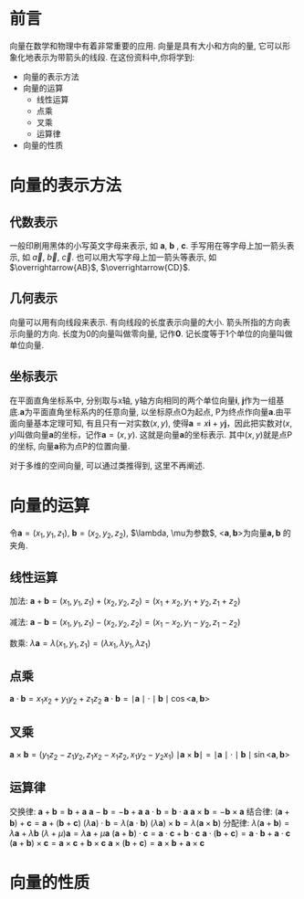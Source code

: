 # 前言

向量在数学和物理中有着非常重要的应用.
向量是具有大小和方向的量, 它可以形象化地表示为带箭头的线段.
在这份资料中,你将学到:

+ 向量的表示方法
+ 向量的运算
  + 线性运算
  + 点乘
  + 叉乘
  + 运算律
+ 向量的性质

# 向量的表示方法

## 代数表示

一般印刷用黑体的小写英文字母来表示, 如 $\mathbf{a}$, $\mathbf{b}$ , $\mathbf{c}$.
手写用在等字母上加一箭头表示, 如 $\vec{a}$, $\vec{b}$, $\vec{c}$.
也可以用大写字母上加一箭头等表示, 如 $\overrightarrow{AB}$, $\overrightarrow{CD}$.

## 几何表示

向量可以用有向线段来表示. 有向线段的长度表示向量的大小. 箭头所指的方向表示向量的方向.
长度为0的向量叫做零向量, 记作$\mathbf{0}$. 记长度等于1个单位的向量叫做单位向量.

## 坐标表示

在平面直角坐标系中, 分别取与x轴, y轴方向相同的两个单位向量$\mathbf{i}$, $\mathbf{j}$作为一组基底.$\mathbf{a}$为平面直角坐标系内的任意向量, 以坐标原点O为起点, P为终点作向量$\mathbf{a}$.由平面向量基本定理可知, 有且只有一对实数$(x, y)$, 使得$\mathbf{a} = x\mathbf{i} + y\mathbf{j}$，因此把实数对$(x, y)$叫做向量$\mathbf{a}$的坐标，记作$\mathbf{a} = (x,y)$. 这就是向量$\mathbf{a}$的坐标表示. 其中$(x,y)$就是点P的坐标, 向量$\mathbf{a}$称为点P的位置向量.

对于多维的空间向量, 可以通过类推得到, 这里不再阐述.

# 向量的运算

令$\mathbf{a} = (x_1, y_1, z_1)$, $\mathbf{b} = (x_2, y_2, z_2)$, $\lambda, \mu为参数$, <$\mathbf{a}, \mathbf{b}$>为向量$\mathbf{a, b}$ 的夹角.

## 线性运算

加法:
$\mathbf{a} + \mathbf{b} = (x_1, y_1, z_1) + (x_2, y_2, z_2) = (x_1 + x_2, y_1 + y_2, z_1 + z_2)$

减法:
$\mathbf{a} - \mathbf{b} = (x_1, y_1, z_1) - (x_2, y_2, z_2) = (x_1 - x_2, y_1 - y_2, z_1 - z_2)$

数乘:
$\lambda\mathbf{a} = \lambda(x_1, y_1, z_1) = (\lambda x_1, \lambda y_1, \lambda z_1)$

## 点乘

$\mathbf{a} \cdot \mathbf{b} = x_1x_2 + y_1y_2 + z_1z_2$
$\mathbf{a} \cdot \mathbf{b} = \mid\mathbf{a}\mid \cdot \mid\mathbf{b}\mid\cos$<$\mathbf{a}, \mathbf{b}$>

## 叉乘

$\mathbf{a} \times \mathbf{b} = (y_1z_2 - z_1y_2, z_1x_2 - x_1z_2, x_1y_2-y_2x_1)$
$\mid\mathbf{a} \times \mathbf{b}\mid = \mid\mathbf{a}\mid \cdot \mid\mathbf{b}\mid\sin$<$\mathbf{a}, \mathbf{b}$>

## 运算律

交换律:
$\mathbf{a} + \mathbf{b} = \mathbf{b} + \mathbf{a}$
$\mathbf{a} - \mathbf{b} = -\mathbf{b} + \mathbf{a}$
$\mathbf{a} \cdot \mathbf{b} = \mathbf{b} \cdot \mathbf{a}$
$\mathbf{a} \times \mathbf{b} = -\mathbf{b} \times \mathbf{a}$
结合律:
$(\mathbf{a} + \mathbf{b}) + \mathbf{c} = \mathbf{a} + (\mathbf{b} + \mathbf{c})$
$(\lambda\mathbf{a}) \cdot \mathbf{b} = \lambda(\mathbf{a} \cdot \mathbf{b})$
$(\lambda\mathbf{a}) \times \mathbf{b} = \lambda(\mathbf{a} \times \mathbf{b})$
分配律:
$\lambda( \mathbf{a} + \mathbf{b}) = \lambda\mathbf{a} + \lambda\mathbf{b}$
$(\lambda + \mu)\mathbf{a} = \lambda\mathbf{a} + \mu\mathbf{a}$
$(\mathbf{a} + \mathbf{b}) \cdot \mathbf{c} = \mathbf{a} \cdot \mathbf{c} + \mathbf{b} \cdot \mathbf{c}$
$\mathbf{a} \cdot (\mathbf{b} + \mathbf{c}) = \mathbf{a} \cdot \mathbf{b} + \mathbf{a} \cdot \mathbf{c}$
$(\mathbf{a} + \mathbf{b}) \times \mathbf{c} = \mathbf{a}\times \mathbf{c} + \mathbf{b} \times \mathbf{c}$
$\mathbf{a} \times (\mathbf{b} + \mathbf{c}) = \mathbf{a} \times \mathbf{b} + \mathbf{a} \times \mathbf{c}$

# 向量的性质

